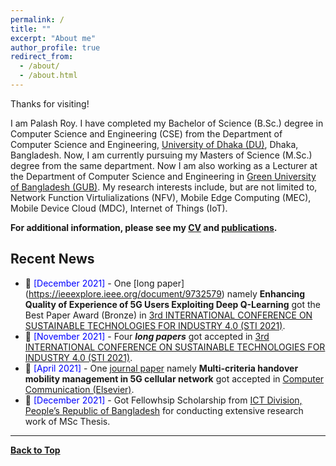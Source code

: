 ```yaml
---
permalink: /
title: ""
excerpt: "About me"
author_profile: true
redirect_from: 
  - /about/
  - /about.html
---
```


Thanks for visiting!


I am Palash Roy. I have completed my Bachelor of Science (B.Sc.) degree in Computer Science and Engineering (CSE) from the Department of Computer Science and Engineering, [University of Dhaka (DU)](https://www.du.ac.bd/), Dhaka, Bangladesh. Now, I am currently pursuing my Masters of Science (M.Sc.) degree from the same department. Now I am also working as a Lecturer at the Department of Computer Science and Engineering in [Green University of Bangladesh (GUB)](https://green.edu.bd/). My research interests include, but are not limited to, Network Function Virtulializations (NFV), Mobile Edge Computing (MEC), Mobile Device Cloud (MDC), Internet of Things (IoT).

**For additional information, please see my [CV](https://sujan-sarker.github.io/cv/) and [publications](https://sujan-sarker.github.io/publications/).**


<!-- <a href="https://sujansarker.github.io/publications/"> <img src="https://sujansarker.github.io/images/pubs.png" alt="Publication Venues"
	title="Publication Venues" width="600" height="200"> </a>
-->


## Recent News
* 📢 <span style="color:Blue"> [December 2021] </span> - One [long paper] (https://ieeexplore.ieee.org/document/9732579) namely **Enhancing Quality of Experience of 5G Users Exploiting Deep Q-Learning** got the Best Paper Award (Bronze) in  [3rd INTERNATIONAL CONFERENCE ON
SUSTAINABLE TECHNOLOGIES FOR INDUSTRY 4.0 (STI 2021)](http://fse.green.edu.bd/sti-2021/).
* 📢 <span style="color:Blue"> [November 2021] </span> - Four ***long papers*** got accepted in  [3rd INTERNATIONAL CONFERENCE ON
SUSTAINABLE TECHNOLOGIES FOR INDUSTRY 4.0 (STI 2021)](http://fse.green.edu.bd/sti-2021/).
* 📢 <span style="color:Blue"> [April 2021] </span> - One [journal paper](https://www.sciencedirect.com/science/article/abs/pii/S014036642100164X) namely **Multi-criteria handover mobility management in 5G cellular network** got accepted in [Computer Communication (Elsevier)](https://www.journals.elsevier.com/computer-communications).
* 📢 <span style="color:Blue"> [December 2021] </span> - Got Fellowhsip Scholarship from [ICT Division, People’s Republic of Bangladesh](http://ims.ictd.gov.bd/)
for conducting extensive research work of MSc Thesis.


<!-- ## Recent Project Demonstrations 

* 💻 Bengali Document Readability Checker [[Demo Video]](https://youtu.be/U05Pf9Y4tCQ).
* 💻 Bengali Document Summarization Tool [[Demo Video]](https://youtu.be/LrnskktiXcg).
-->
----------------------------------------

[**Back to Top**](#)


<!-- <script type='text/javascript' id='clustrmaps' src='//cdn.clustrmaps.com/map_v2.js?cl=ffffff&w=320&t=m&d=ipF0iF0Q-RsFHP1VWejYRbFjf-eSQyozfam19f0UfGo'></script> -->




